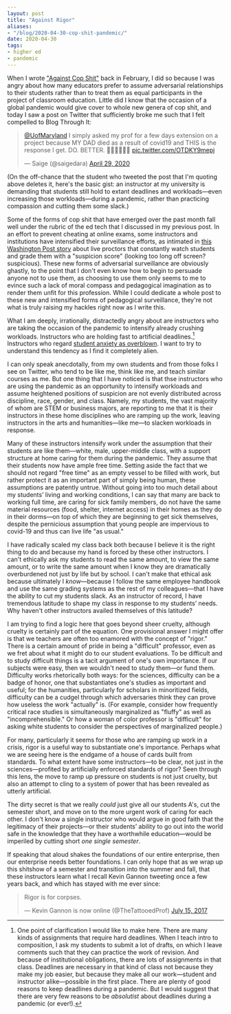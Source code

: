 ```yaml
---
layout: post
title: "Against Rigor"
aliases: 
- "/blog/2020-04-30-cop-shit-pandemic/"
date: 2020-04-30
tags:
- higher ed
- pandemic
---
```


When I wrote ["Against Cop Shit"](/blog/2020-02-13-against-cop-shit/) back in February, I did so because I was angry about how many educators prefer to assume adversarial relationships to their students rather than to treat them as equal participants in the project of classroom education. Little did I know that the occasion of a global pandemic would give cover to whole new genera of cop shit, and today I saw a post on Twitter that sufficiently broke me such that I felt compelled to Blog Through It:

<!--more-->

<blockquote class="twitter-tweet"><p lang="en" dir="ltr"><a href="https://twitter.com/UofMaryland?ref_src=twsrc%5Etfw">@UofMaryland</a> I simply asked my prof for a few days extension on a project because MY DAD died as a result of covid19 and THIS is the response I get. DO. BETTER. 👏🏼👏🏼👏🏼 <a href="https://t.co/OTDKY9mepj">pic.twitter.com/OTDKY9mepj</a></p>&mdash; Saige (@saigedara) <a href="https://twitter.com/saigedara/status/1255475854530011138?ref_src=twsrc%5Etfw">April 29, 2020</a></blockquote> <script async src="https://platform.twitter.com/widgets.js" charset="utf-8"></script> 

(On the off-chance that the student who tweeted the post that I'm quoting above deletes it, here's the basic gist: an instructor at my university is demanding that students still hold to extant deadlines and workloads—even increasing those workloads—during a pandemic, rather than practicing compassion and cutting them some slack.)

Some of the forms of cop shit that have emerged over the past month fall well under the rubric of the ed tech that I discussed in my previous post. In an effort to prevent cheating at online exams, some instructors and institutions have intensified their surveillance efforts, as intimated in [this Washington Post story](https://www.washingtonpost.com/technology/2020/04/01/online-proctoring-college-exams-coronavirus/) about live proctors that constantly watch students and grade them with a "suspicion score" (looking too long off screen? suspicious). These new forms of adversarial surveillance are obviously ghastly, to the point that I don't even know how to begin to persuade anyone not to use them, as choosing to use them only seems to me to evince such a lack of moral compass and pedagogical imagination as to render them unfit for this profession. While I could dedicate a whole post to these new and intensified forms of pedagogical surveillance, they're not what is truly raising my hackles right now as I write this. 

What I am deeply, irrationally, distractedly angry about are instructors who are taking the occasion of the pandemic to intensify already crushing workloads. Instructors who are holding fast to artificial deadlines.[^1] Instructors who regard [student anxiety as overblown](https://twitter.com/brandontlocke/status/1255190203565608960). I want to try to understand this tendency as I find it completely alien. 

[^1]: One point of clarification I would like to make here. There are many kinds of assignments that require hard deadlines. When I teach intro to composition, I ask my students to submit a lot of drafts, on which I leave comments such that they can practice the work of revision. And because of institutional obligations, there are lots of assignments in that class. Deadlines are necessary in that kind of class not because they make my job easier, but because they make all our work—student and instructor alike—possible in the first place. There are plenty of good reasons to keep deadlines during a pandemic. But I would suggest that there are very few reasons to be *absolutist* about deadlines during a pandemic (or ever!). 

I can only speak anecdotally, from my own students and from those folks I see on Twitter, who tend to be like me, think like me, and teach similar courses as me. But one thing that I have noticed is that thse instructors who are using the pandemic as an opportunity to intensify workloads and assume heightened positions of suspicion are not evenly distributed across discipline, race, gender, and class. Namely, my students, the vast majority of whom are STEM or business majors, are reporting to me that it is their instructors in these home disciplines who are ramping up the work, leaving instructors in the arts and humanities—like me—to slacken workloads in response. 

Many of these instructors intensify work under the assumption that their students are like them—white, male, upper-middle class, with a support structure at home caring for them during the pandemic. They assume that their students now have ample free time. Setting aside the fact that we should not regard "free time" as an empty vessel to be filled with work, but rather protect it as an important part of simply being human, these assumptions are patently untrue. Without going into too much detail about my students’ living and working conditions, I can say that many are back to working full time, are caring for sick family members, do not have the same material resources (food, shelter, internet access) in their homes as they do in their dorms—on top of which they are beginning to get sick themselves, despite the pernicious assumption that young people are impervious to covid-19 and thus can live life "as usual." 

I have radically scaled my class back both because I believe it is the right thing to do and because my hand is forced by these other instructors. I can't ethically ask my students to read the same amount, to view the same amount, or to write the same amount when I know they are dramatically overburdened not just by life but by school. I can't make that ethical ask because ultimately I *know*—because I follow the same employee handbook and use the same grading systems as the rest of my colleagues—that I have the ability to cut my students slack. As an instructor of record, I have tremendous latitude to shape my class in response to my students’ needs. Why haven't other instructors availed themselves of this latitude? 

I am trying to find a logic here that goes beyond sheer cruelty, although cruelty is certainly part of the equation. One provisional answer I might offer is that we teachers are often too enamored with the concept of "rigor." There is a certain amount of pride in being a "difficult" professor, even as we fret about what it might do to our student evaluations. To be difficult and to study difficult things is a tacit argument of one's own importance. If our subjects were easy, then we wouldn't need to study them—or fund them. Difficulty works rhetorically both ways: for the sciences, difficulty can be a badge of honor, one that substantiates one's studies as important and useful; for the humanities, particularly for scholars in minoritized fields, difficulty can be a cudgel through which adversaries think they can prove how useless the work "actually" is. (For example, consider how frequently critical race studies is simultaneously marginalized as "fluffy" as well as "incomprehensible." Or how a woman of color professor is "difficult" for asking white students to consider the perspectives of marginalized people.)

For many, particularly it seems for those who are ramping up work in a crisis, rigor is a useful way to substantiate one's importance. Perhaps what we are seeing here is the endgame of a house of cards built from standards. To what extent have some instructors—to be clear, not just in the sciences—profited by artificially enforced standards of rigor? Seen through this lens, the move to ramp up pressure on students is not just cruelty, but also an attempt to cling to a system of power that has been revealed as utterly artificial. 

The dirty secret is that we really *could* just give all our students A's, cut the semester short, and move on to the more urgent work of caring for each other. I don't know a single instructor who would argue in good faith that the legitimacy of their projects—or their students’ ability to go out into the world safe in the knowledge that they have a worthwhile education—would be imperiled by cutting short *one single semester*. 

If speaking that aloud shakes the foundations of our entire enterprise, then our enterprise needs better foundations. I can only hope that as we wrap up this shitshow of a semester and transition into the summer and fall, that these instructors learn what I recall Kevin Gannon tweeting once a few years back, and which has stayed with me ever since: 

<blockquote class="twitter-tweet"><p lang="en" dir="ltr">Rigor is for corpses.</p>&mdash; Kevin Gannon is now online (@TheTattooedProf) <a href="https://twitter.com/TheTattooedProf/status/886028923456376832?ref_src=twsrc%5Etfw">July 15, 2017</a></blockquote> <script async src="https://platform.twitter.com/widgets.js" charset="utf-8"></script> 